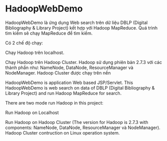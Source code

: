﻿# HadoopWebDemo
HadoopWebDemo là ứng dụng Web search trên dữ liệu DBLP (Digital Bibliography & Library Project)
kết hợp với Hadoop MapReduce. Quá trình tìm kiếm sẽ chạy MapReduce để tìm kiếm.

Có 2 chế độ chạy: 

 Chạy Hadoop trên localhost.

 Chạy Hadoop trên Hadoop Cluster. Hadoop sử dụng phiên bản 2.7.3 
với các thành phần như: NameNode, DataNode, ResourceManager và NodeManager.
Hadoop Cluster được chạy trên nền 

HadoopWebDemo is application Web based JSP/Servlet. This HadoopWebDemo is web
search on data of DBLP (Digital Bibliography & Library Project) and run Hadoop
 MapReduce for search.

There are two mode run Hadoop in this project:

 Run Hadoop on Localhost

 Run Hadoop on Hadoop Cluster (The version for Hadoop is 2.7.3 with components:
NameNode, DataNode, ResourceManager và NodeManager). Hadoop Cluster contruction on Linux operation system.
